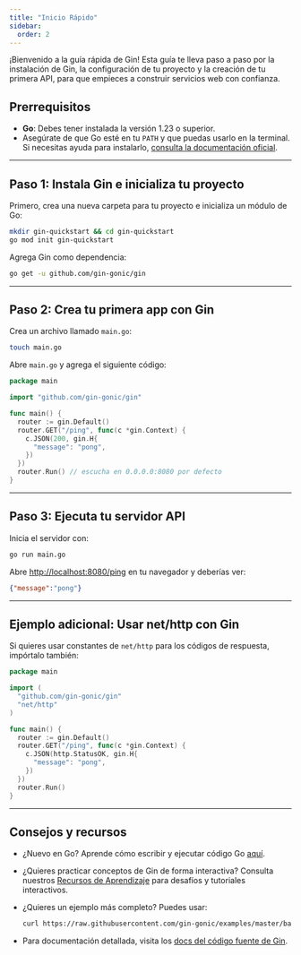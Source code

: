 ```yaml
---
title: "Inicio Rápido"
sidebar:
  order: 2
---
```


¡Bienvenido a la guía rápida de Gin! Esta guía te lleva paso a paso por la instalación de Gin, la configuración de tu proyecto y la creación de tu primera API, para que empieces a construir servicios web con confianza.

## Prerrequisitos

- **Go**: Debes tener instalada la versión 1.23 o superior.
- Asegúrate de que Go esté en tu `PATH` y que puedas usarlo en la terminal. Si necesitas ayuda para instalarlo, [consulta la documentación oficial](https://golang.org/doc/install).

---

## Paso 1: Instala Gin e inicializa tu proyecto

Primero, crea una nueva carpeta para tu proyecto e inicializa un módulo de Go:

```sh
mkdir gin-quickstart && cd gin-quickstart
go mod init gin-quickstart
```

Agrega Gin como dependencia:

```sh
go get -u github.com/gin-gonic/gin
```

---

## Paso 2: Crea tu primera app con Gin

Crea un archivo llamado `main.go`:

```sh
touch main.go
```

Abre `main.go` y agrega el siguiente código:

```go
package main

import "github.com/gin-gonic/gin"

func main() {
  router := gin.Default()
  router.GET("/ping", func(c *gin.Context) {
    c.JSON(200, gin.H{
      "message": "pong",
    })
  })
  router.Run() // escucha en 0.0.0.0:8080 por defecto
}
```

---

## Paso 3: Ejecuta tu servidor API

Inicia el servidor con:

```sh
go run main.go
```

Abre [http://localhost:8080/ping](http://localhost:8080/ping) en tu navegador y deberías ver:

```json
{"message":"pong"}
```

---

## Ejemplo adicional: Usar net/http con Gin

Si quieres usar constantes de `net/http` para los códigos de respuesta, impórtalo también:

```go
package main

import (
  "github.com/gin-gonic/gin"
  "net/http"
)

func main() {
  router := gin.Default()
  router.GET("/ping", func(c *gin.Context) {
    c.JSON(http.StatusOK, gin.H{
      "message": "pong",
    })
  })
  router.Run()
}
```

---

## Consejos y recursos

- ¿Nuevo en Go? Aprende cómo escribir y ejecutar código Go [aquí](https://golang.org/doc/code.html).
- ¿Quieres practicar conceptos de Gin de forma interactiva? Consulta nuestros [Recursos de Aprendizaje](../learning-resources) para desafíos y tutoriales interactivos.
- ¿Quieres un ejemplo más completo? Puedes usar:

  ```sh
  curl https://raw.githubusercontent.com/gin-gonic/examples/master/basic/main.go > main.go
  ```

- Para documentación detallada, visita los [docs del código fuente de Gin](https://github.com/gin-gonic/gin/blob/master/docs/doc.md).
